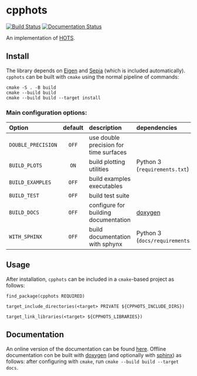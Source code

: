 # cpphots

[![Build Status](https://travis-ci.com/neuromorphic-paris/cpphots.svg?branch=master)](https://travis-ci.com/neuromorphic-paris/cpphots.svg?branch=master)
[![Documentation Status](https://readthedocs.org/projects/cpphots/badge/?version=latest)](https://cpphots.readthedocs.io/en/latest/?badge=latest)

An implementation of [HOTS](https://www.neuromorphic-vision.com/public/publications/57/publication.pdf).

## Install

The library depends on [Eigen](http://eigen.tuxfamily.org) and [Sepia](https://github.com/neuromorphic-paris/sepia) (which is included automatically).
`cpphots` can be built with `cmake` using the normal pipeline of commands:

```
cmake -S . -B build
cmake --build build
cmake --build build --target install
```

### Main configuration options:
| Option             | default | description                            | dependencies                      |
|:-------------------|:-------:|:---------------------------------------|:----------------------------------|
| `DOUBLE_PRECISION` | `OFF`   | use double precision for time surfaces |                                   |
| `BUILD_PLOTS`      | `ON`    | build plotting utilities               | Python 3 (`requirements.txt`)     |
| `BUILD_EXAMPLES`   | `OFF`   | build examples executables             |                                   |
| `BUILD_TEST`       | `OFF`   | build test suite                       |                                   |
| `BUILD_DOCS`       | `OFF`   | configure for building documentation   | [doxygen](https://www.doxygen.nl) |
| `WITH_SPHINX`      | `OFF`   | build documentation with sphynx        | Python 3 (`docs/requirements.txt`)|


## Usage

After installation, `cpphots` can be included in a `cmake`-based project as follows:

```
find_package(cpphots REQUIRED)

target_include_directories(<target> PRIVATE ${CPPHOTS_INCLUDE_DIRS})

target_link_libraries(<target> ${CPPHOTS_LIBRARIES})
```

## Documentation

An online version of the documentation can be found [here](https://cpphots.readthedocs.io/en/latest/). Offline documentation con be built with [doxygen](https://www.doxygen.nl) (and optionally with [sphinx](https://www.sphinx-doc.org/)) as follows: after configuring with `cmake`, run `cmake --build build --target docs`.
